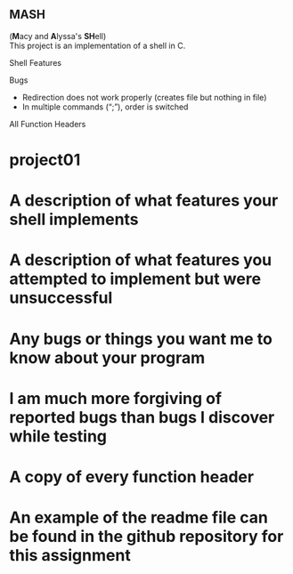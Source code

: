 ## MASH
(**M**acy and **A**lyssa's **SH**ell)<br>
This project is an implementation of a shell in C.

Shell Features

Bugs
* Redirection does not work properly (creates file but nothing in file)
* In multiple commands (“;”), order is switched

All Function Headers

# project01
# A description of what features your shell implements
# A description of what features you attempted to implement but were unsuccessful
# Any bugs or things you want me to know about your program
# I am much more forgiving of reported bugs than bugs I discover while testing
# A copy of every function header
# An example of the readme file can be found in the github repository for this assignment
